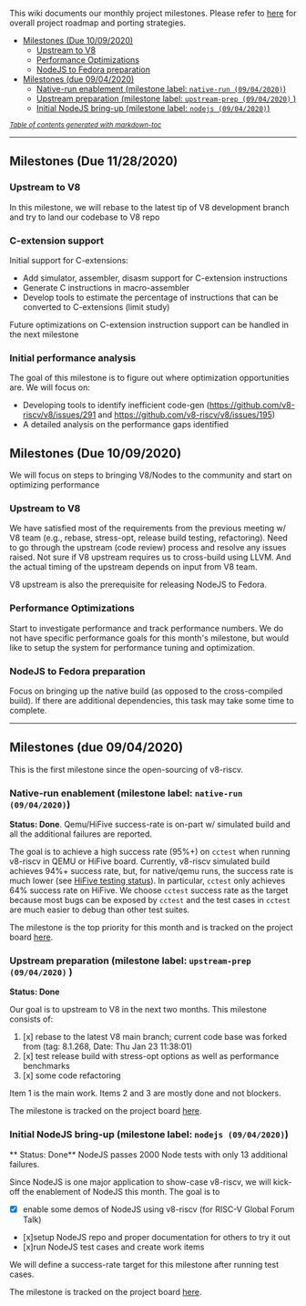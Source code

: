 This wiki documents our monthly project milestones. Please refer to [here](Project-Roadmap) for overall project roadmap and porting strategies.

- [Milestones (Due 10/09/2020)](#milestones--due-10-09-2020-)
  * [Upstream to V8](#upstream-to-v8)
  * [Performance Optimizations](#performance-optimizations)
  * [NodeJS to Fedora preparation](#nodejs-to-fedora-preparation)
- [Milestones (due 09/04/2020)](#milestones--due-09-04-2020-)
  * [Native-run enablement (milestone label: `native-run (09/04/2020)`)](#native-run-enablement--milestone-label---native-run--09-04-2020---)
  * [Upstream preparation (milestone label: `upstream-prep (09/04/2020)` )](#upstream-preparation--milestone-label---upstream-prep--09-04-2020----)
  * [Initial NodeJS bring-up (milestone label: `nodejs (09/04/2020)`)](#initial-nodejs-bring-up--milestone-label---nodejs--09-04-2020---)

<small><i><a href='http://ecotrust-canada.github.io/markdown-toc/'>Table of contents generated with markdown-toc</a></i></small>

***

## Milestones (Due 11/28/2020)

### Upstream to V8

In this milestone, we will rebase to the latest tip of V8 development branch and try to land our codebase to V8 repo

### C-extension support

Initial support for C-extensions:
- Add simulator, assembler, disasm support for C-extension instructions
- Generate C instructions in macro-assembler
- Develop tools to estimate the percentage of instructions that can be converted to C-extensions (limit study)

Future optimizations on C-extension instruction support can be handled in the next milestone
 
### Initial performance analysis

The goal of this milestone is to figure out where optimization opportunities are. We will focus on:
- Developing tools to identify inefficient code-gen (https://github.com/v8-riscv/v8/issues/291 and https://github.com/v8-riscv/v8/issues/195)
- A detailed analysis on the performance gaps identified
 
## Milestones (Due 10/09/2020)

We will focus on steps to bringing V8/Nodes to the community and start on optimizing performance

### Upstream to V8

We have satisfied most of the requirements from the previous meeting w/ V8 team (e.g., rebase, stress-opt, release build testing, refactoring). Need to go through the upstream (code review) process and resolve any issues raised. Not sure if V8 upstream requires us to cross-build using LLVM. And the actual timing of the upstream depends on input from V8 team.

V8 upstream is also the prerequisite for releasing NodeJS to Fedora.

### Performance Optimizations

Start to investigate performance and track performance numbers. We do not have specific performance goals for this month's milestone, but would like to setup the system for performance tuning and optimization.

### NodeJS to Fedora preparation

Focus on bringing up the native build (as opposed to the cross-compiled build). If there are additional dependencies, this task may take some time to complete.

***

## Milestones (due 09/04/2020)

This is the first milestone since the open-sourcing of v8-riscv. 

### Native-run enablement (milestone label: `native-run (09/04/2020)`)

**Status: Done**. Qemu/HiFive success-rate is on-part w/ simulated build and all the additional failures are reported.

The goal is to achieve a high success rate (95%+) on `cctest` when running v8-riscv in QEMU or HiFive board. Currently, v8-riscv simulated build achieves 94%+ success rate, but, for native/qemu runs, the success rate is much lower (see [HiFive testing status](https://github.com/v8-riscv/v8/wiki/Testing-Status#running-on-hifive-unleashed-board)). In particular, `cctest` only achieves 64% success rate on HiFive. We choose `cctest` success rate as the target because most bugs can be exposed by `cctest` and the test cases in `cctest` are much easier to debug than other test suites.

The milestone is the top priority for this month and is tracked on the project board [here](https://github.com/v8-riscv/v8/projects/1).

### Upstream preparation (milestone label: `upstream-prep (09/04/2020)` )

**Status: Done**

Our goal is to upstream to V8 in the next two months. This milestone consists of: 
1. [x] rebase to the latest V8 main branch; current code base was forked from (tag: 8.1.268, Date: Thu Jan 23 11:38:01)
2. [x] test release build with stress-opt options as well as performance benchmarks
3. [x] some code refactoring 

Item 1 is the main work. Items 2 and 3 are mostly done and not blockers.

The milestone is tracked on the project board [here](https://github.com/v8-riscv/v8/projects/3).

### Initial NodeJS bring-up (milestone label: `nodejs (09/04/2020)`)

** Status: Done** NodeJS passes 2000 Node tests with only 13 additional failures.

Since NodeJS is one major application to show-case v8-riscv, we will kick-off the enablement of NodeJS this month. The goal is to 
- [x] enable some demos of NodeJS using v8-riscv (for RISC-V Global Forum Talk)
- [x]setup NodeJS repo and proper documentation for others to try it out
- [x]run NodeJS test cases and create work items
 
We will define a success-rate target for this milestone after running test cases. 

The milestone is tracked on the project board [here](https://github.com/v8-riscv/v8/projects/4).